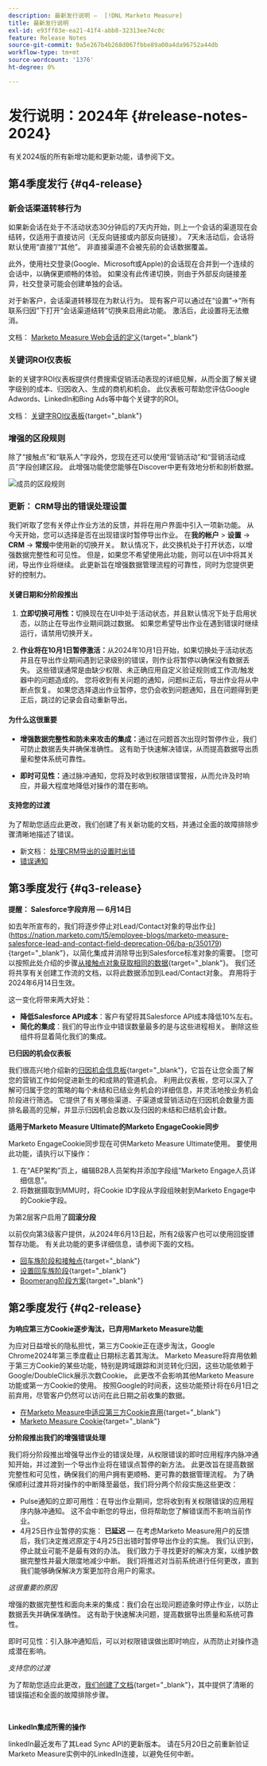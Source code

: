 ```yaml
---
description: 最新发行说明 —  [!DNL Marketo Measure]
title: 最新发行说明
exl-id: e93ff03e-ea21-41f4-abb8-32313ee74c0c
feature: Release Notes
source-git-commit: 9a5e267b4b268d067fbbe89a00a4da96752a44db
workflow-type: tm+mt
source-wordcount: '1376'
ht-degree: 0%

---
```


# 发行说明：2024年 {#release-notes-2024}

有关2024版的所有新增功能和更新功能，请参阅下文。

## 第4季度发行 {#q4-release}

### 新会话渠道转移行为

如果新会话在处于不活动状态30分钟后的7天内开始，则上一个会话的渠道现在会结转，仅适用于直接访问（无反向链接或内部反向链接）。 7天未活动后，会话将默认使用“直接”/“其他”。 非直接渠道不会被先前的会话数据覆盖。

此外，使用社交登录(Google、Microsoft或Apple)的会话现在合并到一个连续的会话中，以确保更顺畅的体验。 如果没有此传递切换，则由于外部反向链接差异，社交登录可能会创建单独的会话。

对于新客户，会话渠道转移现在为默认行为。 现有客户可以通过在“设置”→“所有联系归因”下打开“会话渠道结转”切换来启用此功能。 激活后，此设置将无法撤消。

文档： [Marketo Measure Web会话的定义](https://experienceleague.adobe.com/en/docs/marketo-measure/using/marketo-measure-tracking/setting-up-tracking/definition-of-marketo-measure-web-sessions){target="_blank"}

### 关键词ROI仪表板

新的关键字ROI仪表板提供付费搜索促销活动表现的详细见解，从而全面了解关键字级别的成本、归因收入、生成的商机和机会。 此仪表板可帮助您评估Google Adwords、LinkedIn和Bing Ads等中每个关键字的ROI。

文档： [关键字ROI仪表板](https://experienceleague.adobe.com/en/docs/marketo-measure/using/marketo-measure-discover-ui/dashboards/keyword-roi-dashboard){target="_blank"}

### 增强的区段规则

除了“接触点”和“联系人”字段外，您现在还可以使用“营销活动”和“营销活动成员”字段创建区段。 此增强功能使您能够在Discover中更有效地分析和剖析数据。

![成员的区段规则](assets/campaign-member.png)

### 更新： CRM导出的错误处理设置

我们听取了您有关停止作业方法的反馈，并将在用户界面中引入一项新功能。 从今天开始，您可以选择是否在出现错误时暂停导出作业。 在&#x200B;**我的帐户** > **设置** → **CRM** → **常规**&#x200B;中使用新的切换开关。 默认情况下，此交换机处于打开状态，以增强数据完整性和可见性。 但是，如果您不希望使用此功能，则可以在UI中将其关闭，导出作业将继续。 此更新旨在增强数据管理流程的可靠性，同时为您提供更好的控制力。

#### 关键日期和分阶段推出

1. **立即切换可用性：**&#x200B;切换现在在UI中处于活动状态，并且默认情况下处于启用状态，以防止在导出作业期间跳过数据。 如果您希望导出作业在遇到错误时继续运行，请禁用切换开关。

1. **作业将在10月1日暂停激活：**&#x200B;从2024年10月1日开始，如果切换处于活动状态并且在导出作业期间遇到记录级别的错误，则作业将暂停以确保没有数据丢失。 这些错误通常是由缺少权限、未正确应用自定义验证规则或工作流/触发器中的问题造成的。 您将收到有关问题的通知，问题纠正后，导出作业将从中断点恢复。 如果您选择退出作业暂停，您仍会收到问题通知，且在问题得到更正后，跳过的记录会自动重新导出。

#### 为什么这很重要

* **增强数据完整性和防未来攻击的集成：**&#x200B;通过在问题首次出现时暂停作业，我们可防止数据丢失并确保准确性。 这有助于快速解决错误，从而提高数据导出质量和整体系统可靠性。

* **即时可见性：**&#x200B;通过脉冲通知，您将及时收到权限错误警报，从而允许及时响应，并最大程度地降低对操作的潜在影响。

#### 支持您的过渡

为了帮助您适应此更改，我们创建了有关新功能的文档，并通过全面的故障排除步骤清晰地描述了错误。

* 新文档： [处理CRM导出的设置时出错](/help/configuration-and-setup/marketo-measure-and-salesforce/crm-error-handling.md)
* [错误通知](/help/configuration-and-setup/getting-started-with-marketo-measure/error-notifications.md)

## 第3季度发行 {#q3-release}

<p>

**提醒： Salesforce字段弃用 — 6月14日**

如去年所宣布的，我们将逐步停止对Lead/Contact对象的导出作业](https://nation.marketo.com/t5/employee-blogs/marketo-measure-salesforce-lead-and-contact-field-deprecation-06/ba-p/350179){target="_blank"}，以简化集成并消除导出到Salesforce标准对象的需要。 [您可以按照此处介绍的步骤[从接触点对象获取相同的数据](/help/release-notes/previous-releases/2023.md#deprecations){target="_blank"}。 我们还将共享有关创建工作流的文档，以将此数据添加到Lead/Contact对象。 弃用将于2024年6月14日生效。

这一变化将带来两大好处：

* **降低Salesforce API成本**：客户有望将其Salesforce API成本降低10%左右。
* **简化的集成**：我们的导出作业中错误数量最多的是与这些进程相关。 删除这些组件将显着简化我们的集成。

**已归因的机会仪表板**

我们很高兴地介绍新的[归因机会信息板](/help/marketo-measure-discover-ui/dashboards/attributed-opportunity-dashboard.md){target="_blank"}，它旨在让您全面了解您的营销工作如何促进新生的和成熟的管道机会。 利用此仪表板，您可以深入了解可归属于您的策略的每个未结和已结业务机会的详细信息，并灵活地按业务机会阶段进行筛选。 它提供了有关哪些渠道、子渠道或营销活动在归因机会数量方面排名最高的见解，并显示归因机会总数以及归因的未结和已结机会计数。

**适用于Marketo Measure Ultimate的Marketo EngageCookie同步**

Marketo EngageCookie同步现在可供Marketo Measure Ultimate使用。 要使用此功能，请执行以下操作：

1. 在“AEP架构”页上，编辑B2B人员架构并添加字段组“Marketo Engage人员详细信息”。
1. 将数据摄取到MMU时，将Cookie ID字段从字段组映射到Marketo Engage中的Cookie字段。

为第2层客户启用了&#x200B;**回滚分段**

以前仅向第3级客户提供，从2024年6月13日起，所有2级客户也可以使用回旋镖暂存功能。 有关此功能的更多详细信息，请参阅下面的文档。

* [回车族阶段和接触点](/help/advanced-marketo-measure-features/boomerang/boomerang-stages-and-touchpoints.md){target="_blank"}
* [设置回车族阶段](/help/advanced-marketo-measure-features/boomerang/setting-up-boomerang-stages.md){target="_blank"}
* [Boomerang阶段方案](/help/advanced-marketo-measure-features/boomerang/boomerang-stage-scenarios.md){target="_blank"}

<p>

## 第2季度发行 {#q2-release}

<p>

**为响应第三方Cookie逐步淘汰，已弃用Marketo Measure功能**

为应对日益增长的隐私担忧，第三方Cookie正在逐步淘汰，Google Chrome2024年第三季度截止日期标志着其淘汰。 Marketo Measure将弃用依赖于第三方Cookie的某些功能，特别是跨域跟踪和浏览转化归因，这些功能依赖于Google/DoubleClick展示次数Cookie。 此更改不会影响其他Marketo Measure功能或第一方Cookie的使用。 按照Google的时间表，这些功能预计将在6月1日之前弃用，尽管客户仍然可以访问在此日期之前收集的数据。

* [在Marketo Measure中适应第三方Cookie弃用](https://nation.marketo.com/t5/employee-blogs/adapting-to-third-party-cookie-deprecation-in-marketo-measure/ba-p/345110){target="_blank"}
* [Marketo Measure Cookie](/help/marketo-measure-tracking/setting-up-tracking/marketo-measure-cookies.md){target="_blank"}

**分阶段推出我们的增强错误处理**

我们将分阶段推出增强导出作业的错误处理，从权限错误的即时应用程序内脉冲通知开始，并过渡到一个导出作业将在错误点暂停的新方法。 此更改旨在提高数据完整性和可见性，确保我们的用户拥有更顺畅、更可靠的数据管理流程。 为了确保顺利过渡并将对操作的中断降至最低，我们将分两个阶段实施这些更改：

* Pulse通知的立即可用性：在导出作业期间，您将收到有关权限错误的应用程序内脉冲通知。 这不会中断您的导出，但将帮助您了解错误而不影响当前作业。
* 4月25日作业暂停的实施： **已延迟** — 在考虑Marketo Measure用户的反馈后，我们决定推迟原定于4月25日出错时暂停导出作业的实施。 我们认识到，停止就业可能不是最有效的办法。 我们致力于寻找更好的解决方案，以维护数据完整性并最大限度地减少中断。 我们将推迟对当前系统进行任何更改，直到我们能够确保解决方案更加符合用户的需求。

_这很重要的原因_

增强的数据完整性和面向未来的集成：我们会在出现问题迹象时停止作业，以防止数据丢失并确保准确性。 这有助于快速解决问题，提高数据导出质量和系统可靠性。

即时可见性：引入脉冲通知后，可以对权限错误做出即时响应，从而防止对操作造成潜在影响。

_支持您的过渡_

为了帮助您适应此更改，[我们创建了文档](/help/configuration-and-setup/getting-started-with-marketo-measure/error-notifications.md){target="_blank"}，其中提供了清晰的错误描述和全面的故障排除步骤。

<br>

**LinkedIn集成所需的操作**

linkedIn最近发布了其Lead Sync API的更新版本。 请在5月20日之前重新验证Marketo Measure实例中的LinkedIn连接，以避免任何中断。

